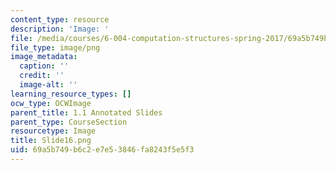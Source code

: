 ```yaml
---
content_type: resource
description: 'Image: '
file: /media/courses/6-004-computation-structures-spring-2017/69a5b749b6c2e7e53846fa8243f5e5f3_Slide16.png
file_type: image/png
image_metadata:
  caption: ''
  credit: ''
  image-alt: ''
learning_resource_types: []
ocw_type: OCWImage
parent_title: 1.1 Annotated Slides
parent_type: CourseSection
resourcetype: Image
title: Slide16.png
uid: 69a5b749-b6c2-e7e5-3846-fa8243f5e5f3
---
```

